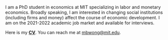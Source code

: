 I am a PhD student in economics at MIT specializing in labor and monetary economics. Broadly speaking, I am interested in changing social institutions (including firms and money) affect the course of economic development. I am on the 2021-2022 academic job market and available for interviews. 

Here is my __[CV](http://economics.mit.edu/grad/mbwong/cv)__. You can reach me at [mbwong@mit.edu](mbwong@mit.edu). 
